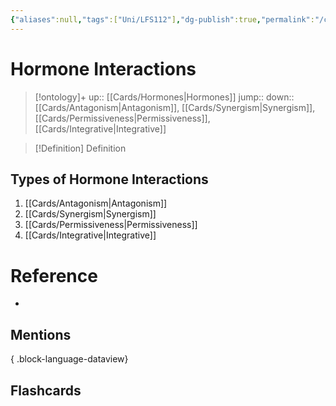 ```yaml
---
{"aliases":null,"tags":["Uni/LFS112"],"dg-publish":true,"permalink":"/cards/hormone-interactions/","dgPassFrontmatter":true}
---
```


# Hormone Interactions

> [!ontology]+
> up:: [[Cards/Hormones\|Hormones]]
> jump:: 
> down:: [[Cards/Antagonism\|Antagonism]], [[Cards/Synergism\|Synergism]], [[Cards/Permissiveness\|Permissiveness]], [[Cards/Integrative\|Integrative]]

> [!Definition] Definition

## Types of Hormone Interactions

1. [[Cards/Antagonism\|Antagonism]]
2. [[Cards/Synergism\|Synergism]]
3. [[Cards/Permissiveness\|Permissiveness]]
4. [[Cards/Integrative\|Integrative]]

# Reference

- 

## Mentions


{ .block-language-dataview}

## Flashcards